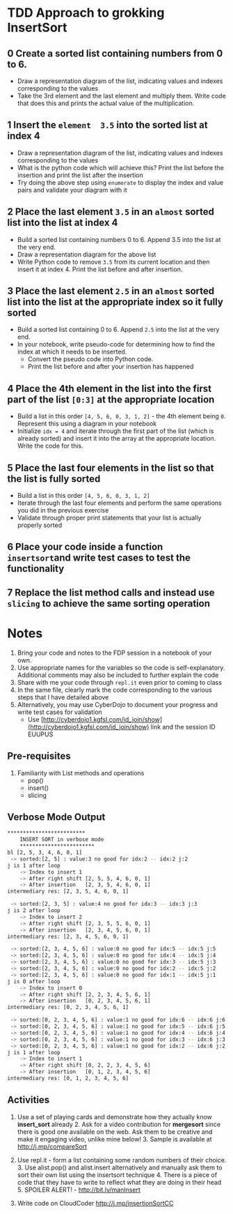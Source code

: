 
# TDD Approach to grokking InsertSort 

## 0 Create a sorted list containing numbers from 0 to 6. 
 - Draw a representation diagram of the list, indicating values and indexes corresponding to the values
 - Take the 3rd element and the last element and multiply them. Write code that does this and prints the actual value of the multiplication.
 
## 1 Insert the `element  3.5` into the sorted list at index 4
 - Draw a representation diagram of the list, indicating values and indexes corresponding to the values 
 - What is the python code which will achieve this? Print the list before the insertion and print the list after the insertion
 - Try doing the above step using `enumerate` to display the index and value pairs and validate your diagram with it 
## 

## 2 Place the last element `3.5` in an `almost` sorted list into the list at index 4 
 - Build a sorted list containing numbers 0 to 6. Append 3.5 into the list at the very end. 
 - Draw a representation diagram for the above list 
 - Write Python code to remove `3.5` from its current location and then insert it at index 4. Print the list before and after insertion. 

## 3 Place the last element `2.5` in an `almost` sorted list into the list at the appropriate index so it fully sorted 
  - Build a sorted list containing 0 to 6. Append `2.5` into the list at the very end. 
  - In your notebook, write pseudo-code for determining how to find the index at which it needs to be inserted. 
	  - Convert the pseudo code into Python code.  
	  - Print the list before and after your insertion has happened

## 4 Place the 4th element in the list into the first part of the list `[0:3]` at the appropriate location
  - Build a list in this order `[4, 5, 6, 0, 3, 1, 2]` - the 4th element being `0`. Represent this using a diagram in your notebook 
  - Initialize `idx = 4` and iterate through the first part of the list (which is already sorted) and insert it into the array at the appropriate location. Write the code for this. 

## 5 Place the last four elements in the list so that the list is fully sorted 
  - Build a list in this order `[4, 5, 6, 0, 3, 1, 2]`
  - Iterate through the last four elements and perform the same operations you did in the previous exercise
  - Validate through proper print statements that your list is actually properly sorted 

## 6 Place your code inside a function  `insertsort`and write test cases to test the functionality 


## 7 Replace the list method calls and instead use `slicing` to achieve the same sorting operation 


# Notes
1. Bring your code and notes to the FDP session in a notebook of your own. 
2. Use appropriate names for the variables so the code is self-explanatory. Additional comments may also be included to further explain the code 
3. Share with me your code through `repl.it` even prior to coming to class
4. In the same file, clearly mark the code corresponding to the various steps that I have detailed above 
5. Alternatively, you may use CyberDojo to document your progress and write test cases for validation 
	- Use [http://cyberdojo1.kgfsl.com/id_join/show](http://cyberdojo1.kgfsl.com/id_join/show) link and the session ID EUUPUS

## Pre-requisites

1. Familiarity with List methods and operations
	- pop()
	- insert() 
	- slicing 


## Verbose Mode Output

```bash
*************************
    INSERT SORT in verbose mode
    ************************
bl [2, 5, 3, 4, 6, 0, 1]
 -> sorted:[2, 5] : value:3 no good for idx:2 -- idx:2 j:2
j is 1 after loop
    -> Index to insert 1
    -> After right shift [2, 5, 5, 4, 6, 0, 1]
    -> After insertion   [2, 3, 5, 4, 6, 0, 1]
intermediary res: [2, 3, 5, 4, 6, 0, 1]

 -> sorted:[2, 3, 5] : value:4 no good for idx:3 -- idx:3 j:3
j is 2 after loop
    -> Index to insert 2
    -> After right shift [2, 3, 5, 5, 6, 0, 1]
    -> After insertion   [2, 3, 4, 5, 6, 0, 1]
intermediary res: [2, 3, 4, 5, 6, 0, 1]

 -> sorted:[2, 3, 4, 5, 6] : value:0 no good for idx:5 -- idx:5 j:5
 -> sorted:[2, 3, 4, 5, 6] : value:0 no good for idx:4 -- idx:5 j:4
 -> sorted:[2, 3, 4, 5, 6] : value:0 no good for idx:3 -- idx:5 j:3
 -> sorted:[2, 3, 4, 5, 6] : value:0 no good for idx:2 -- idx:5 j:2
 -> sorted:[2, 3, 4, 5, 6] : value:0 no good for idx:1 -- idx:5 j:1
j is 0 after loop
    -> Index to insert 0
    -> After right shift [2, 2, 3, 4, 5, 6, 1]
    -> After insertion   [0, 2, 3, 4, 5, 6, 1]
intermediary res: [0, 2, 3, 4, 5, 6, 1]

 -> sorted:[0, 2, 3, 4, 5, 6] : value:1 no good for idx:6 -- idx:6 j:6
 -> sorted:[0, 2, 3, 4, 5, 6] : value:1 no good for idx:5 -- idx:6 j:5
 -> sorted:[0, 2, 3, 4, 5, 6] : value:1 no good for idx:4 -- idx:6 j:4
 -> sorted:[0, 2, 3, 4, 5, 6] : value:1 no good for idx:3 -- idx:6 j:3
 -> sorted:[0, 2, 3, 4, 5, 6] : value:1 no good for idx:2 -- idx:6 j:2
j is 1 after loop
    -> Index to insert 1
    -> After right shift [0, 2, 2, 3, 4, 5, 6]
    -> After insertion   [0, 1, 2, 3, 4, 5, 6]
intermediary res: [0, 1, 2, 3, 4, 5, 6]
```

## Activities

1. Use a set of playing cards and demonstrate how they actually know **insert_sort** already
	2. Ask for a video contribution for **mergesort** since there is good one available on the web. Ask them to be creative and make it engaging video, unlike mine below! 
		3. Sample is available at http://j.mp/compareSort 
2. Use repl.it - form a list containing some random numbers of their choice. 
	3. Use alist.pop() and alist.insert alternatively and manually ask them to sort their own list using the insertsort technique
	4. There is a piece of code that they have to write to reflect what they are doing in their head 
	5. SPOILER ALERT! - http://bit.ly/manInsert

3. Write code on CloudCoder http://j.mp/insertionSortCC

<!--stackedit_data:
eyJoaXN0b3J5IjpbLTY5NDA4MzU3OCwxNTEwMjM3MDQxLC0xNj
E1NTAyNTQ3LC05NTU1OTMyNjcsLTkyOTk3MzUwOCw2NDYyODc4
MTAsLTI5NzI3OTc3MywtMTA2MDI4MTIzLC0xMjMwMjU2ODI1LD
E5NjkzODUwMzAsLTcwNjY4ODY4NywtMTIwMzE0NTg1MSwxNTA1
NDI5NzAsMjU1MTAxNzE4LDEzNDk1NDk3MiwtODA0OTYyODUyLD
E4OTU0MDYwMjZdfQ==
-->